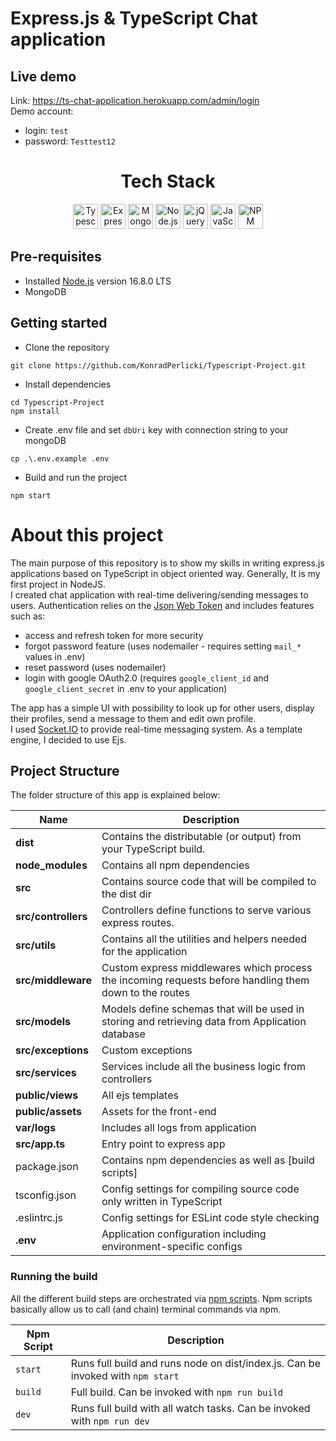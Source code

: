 # Express.js & TypeScript Chat application

## Live demo
Link: https://ts-chat-application.herokuapp.com/admin/login  
Demo account: 
- login: `test`
- password: `Testtest12`

<div align="center">
<h1>Tech Stack</h1>

<a href="https://www.typescriptlang.org/" title="Typescript"><img src="https://github.com/get-icon/geticon/raw/master/icons/typescript-icon.svg" alt="Typescript" width="40px" height="40px"></a>
<a href="https://expressjs.com/" title="Express"><img src="https://github.com/get-icon/geticon/raw/master/icons/express.svg" alt="Express" width="40px" height="40px"></a>
<a href="https://www.mongodb.org/" title="MongoDB"><img src="https://github.com/get-icon/geticon/raw/master/icons/mongodb-icon.svg" alt="MongoDB" width="40px" height="40px"></a>
<a href="https://nodejs.org/" title="Node.js"><img src="https://github.com/get-icon/geticon/raw/master/icons/nodejs-icon.svg" alt="Node.js" width="40px" height="40px"></a>
<a href="https://jquery.com/" title="jQuery"><img src="https://github.com/get-icon/geticon/raw/master/icons/jquery-icon.svg" alt="jQuery" width="40px" height="40px"></a>
<a href="https://developer.mozilla.org/en-US/docs/Web/JavaScript" title="JavaScript"><img src="https://github.com/get-icon/geticon/raw/master/icons/javascript.svg" alt="JavaScript" width="40px" height="40px"></a>
<a href="https://www.npmjs.com/" title="NPM"><img src="https://github.com/get-icon/geticon/raw/master/icons/npm.svg" alt="NPM" width="40px" height="40px"></a>
</div>

## Pre-requisites
- Installed [Node.js](https://nodejs.org/en/) version 16.8.0 LTS
- MongoDB 

## Getting started
- Clone the repository
```
git clone https://github.com/KonradPerlicki/Typescript-Project.git
```
- Install dependencies
```
cd Typescript-Project
npm install
```
- Create .env file and set `dbUri` key with connection string to your mongoDB
```
cp .\.env.example .env
```
- Build and run the project
```
npm start
```

# About this project
The main purpose of this repository is to show my skills in writing express.js applications based on TypeScript in object oriented way. Generally, It is my first project in NodeJS.  
I created chat application with real-time delivering/sending messages to users. Authentication relies on the [Json Web Token](https://jwt.io/)
and includes features such as: 
- access and refresh token for more security
- forgot password feature (uses nodemailer - requires setting `mail_*` values in .env)
- reset password (uses nodemailer)
- login with google OAuth2.0 (requires `google_client_id` and `google_client_secret` in .env to your application)  

The app has a simple UI with possibility to look up for other users, display their profiles, send a message to them and edit own profile.  
I used [Socket.IO](https://socket.io/) to provide real-time messaging system. As a template engine, I decided to use Ejs.


## Project Structure
The folder structure of this app is explained below:

| Name | Description |
| ------------------------ | --------------------------------------------------------------------------------------------- |
| **dist**                 | Contains the distributable (or output) from your TypeScript build.  |
| **node_modules**         | Contains all  npm dependencies                                                            |
| **src**                  | Contains  source code that will be compiled to the dist dir                               |
| **src/controllers**      | Controllers define functions to serve various express routes. 
| **src/utils**              | Contains all the utilities and helpers needed for the application 
| **src/middleware**      | Custom express middlewares which process the incoming requests before handling them down to the routes                    
| **src/models**           | Models define schemas that will be used in storing and retrieving data from Application database  |
| **src/exceptions**      | Custom exceptions |
| **src/services**    | Services include all the business logic from controllers |
| **public/views**    | All ejs templates  |
| **public/assets**    | Assets for the front-end  |
| **var/logs**    | Includes all logs from application |
| **src/app.ts**         | Entry point to express app                                                               |
| package.json             | Contains npm dependencies as well as [build scripts]   
| tsconfig.json            | Config settings for compiling source code only written in TypeScript    
| .eslintrc.js              | Config settings for ESLint code style checking                                                |
| **.env**        | Application configuration including environment-specific configs 


### Running the build
All the different build steps are orchestrated via [npm scripts](https://docs.npmjs.com/misc/scripts).
Npm scripts basically allow us to call (and chain) terminal commands via npm.

| Npm Script | Description |
| ------------------------- | ------------------------------------------------------------------------------------------------- |
| `start`                   | Runs full build and runs node on dist/index.js. Can be invoked with `npm start`                  |
| `build`                   | Full build. Can be invoked with `npm run build`     |
| `dev`                   | Runs full build with all watch tasks. Can be invoked with `npm run dev`                                         |
